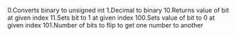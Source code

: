 0.Converts binary to unsigned int
1.Decimal to binary
10.Returns value of bit at given index
11.Sets bit to 1 at given index
100.Sets value of bit to 0 at given index
101.Number of bits to flip to get one number to another
